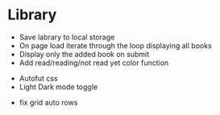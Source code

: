 # Library

- Save labrary to local storage
- On page load iterate through the loop displaying all books
- Display only the added book on submit
- Add read/reading/not read yet color function
<!-- - fix CSS resizing  -->
- Autofut css
- Light Dark mode toggle
<!-- - Clear values from add new book -->
- fix grid auto rows
